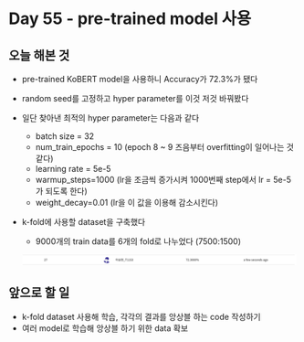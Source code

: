 # Day 55 - pre-trained model 사용

## 오늘 해본 것

* pre-trained KoBERT model을 사용하니 Accuracy가 72.3%가 됐다
* random seed를 고정하고 hyper parameter를 이것 저것 바꿔봤다
* 일단 찾아낸 최적의 hyper parameter는 다음과 같다
  * batch size = 32
  * num_train_epochs = 10 (epoch 8 ~ 9 즈음부터 overfitting이 일어나는 것 같다)
  * learning rate = 5e-5
  * warmup_steps=1000 (lr을 조금씩 증가시켜 1000번째 step에서 lr = 5e-5가 되도록 한다)
  * weight_decay=0.01 (lr을 이 값을 이용해 감소시킨다)
* k-fold에 사용할 dataset을 구축했다
  * 9000개의 train data를 6개의 fold로 나누었다 (7500:1500)

  ![accuracy](./img/day55Accuracy.png)

## 앞으로 할 일

* k-fold dataset 사용해 학습, 각각의 결과를 앙상블 하는 code 작성하기
* 여러 model로 학습해 앙상블 하기 위한 data 확보